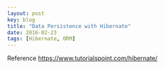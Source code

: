 ```yaml
---
layout: post
key: blog
title: "Data Persistence with Hibernate"
date: 2016-02-23
tags: [Hibernate, ORM]
---
```


Reference
https://www.tutorialspoint.com/hibernate/
